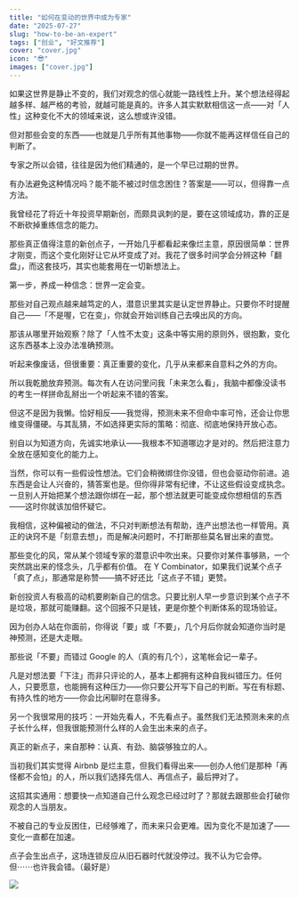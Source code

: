 ```yaml
---
title: "如何在变动的世界中成为专家"
date: "2025-07-27"
slug: "how-to-be-an-expert"
tags: ["创业", "好文推荐"]
cover: "cover.jpg"
icon: "😎"
images: ["cover.jpg"]
---
```

如果这世界是静止不变的，我们对观念的信心就能一路线性上升。某个想法经得起越多样、越严格的考验，就越可能是真的。许多人其实默默相信这一点——对「人性」这种变化不大的领域来说，这么想或许没错。



但对那些会变的东西——也就是几乎所有其他事物——你就不能再这样信任自己的判断了。



专家之所以会错，往往是因为他们精通的，是一个早已过期的世界。



有办法避免这种情况吗？能不能不被过时信念困住？答案是——可以，但得靠一点方法。



我曾经花了将近十年投资早期新创，而颇具讽刺的是，要在这领域成功，靠的正是不断砍掉重练信念的能力。



那些真正值得注意的新创点子，一开始几乎都看起来像烂主意，原因很简单：世界才刚变，而这个变化刚好让它从坏变成了对。我花了很多时间学会分辨这种「翻盘」，而这套技巧，其实也能套用在一切新想法上。



第一步，养成一种信念：世界一定会变。



那些对自己观点越来越笃定的人，潜意识里其实是认定世界静止。只要你不时提醒自己——「不是喔，它在变」，你就会开始训练自己去嗅出风的方向。



那该从哪里开始观察？除了「人性不太变」这条中等实用的原则外，很抱歉，变化这东西基本上没办法准确预测。



听起来像废话，但很重要：真正重要的变化，几乎从来都来自意料之外的方向。



所以我乾脆放弃预测。每次有人在访问里问我「未来怎么看」，我脑中都像没读书的考生一样拼命乱掰出一个听起来不错的答案。



但这不是因为我懒。恰好相反——我觉得，预测未来不但命中率可怜，还会让你思维变得僵硬。与其乱猜，不如选择更实际的策略：彻底、彻底地保持开放心态。



别自以为知道方向，先诚实地承认——我根本不知道哪边才是对的。然后把注意力全放在感知变化的能力上。



当然，你可以有一些假设性想法。它们会稍微绑住你没错，但也会驱动你前进。追东西是会让人兴奋的，猜答案也是。但你得非常有纪律，不让这些假设变成执念。
一旦别人开始把某个想法跟你绑在一起，那个想法就更可能变成你想相信的东西——这时你就该加倍怀疑它。



我相信，这种偏被动的做法，不只对判断想法有帮助，连产出想法也一样管用。真正的诀窍不是「刻意去想」，而是解决问题时，不打断那些莫名冒出来的直觉。



那些变化的风，常从某个领域专家的潜意识中吹出来。只要你对某件事够熟，一个突然跳出来的怪念头，几乎都有价值。
在 Y Combinator，如果我们说某个点子「疯了点」，那通常是称赞——搞不好还比「这点子不错」更赞。



新创投资人有极高的动机要刷新自己的信念。只要比别人早一步意识到某个点子不是垃圾，那就可能赚翻。这个回报不只是钱，更是你整个判断体系的现场验证。



因为创办人站在你面前，你得说「要」或「不要」，几个月后你就会知道你当时是神预测，还是大走眼。



那些说「不要」而错过 Google 的人（真的有几个），这笔帐会记一辈子。



凡是对想法要「下注」而非只评论的人，基本上都拥有这种自我纠错压力。任何人，只要愿意，也能拥有这种压力——你只要公开写下自己的判断。写在有标题、有持久性的地方——你会比闲聊时在意得多。



另一个我很常用的技巧：一开始先看人，不先看点子。虽然我们无法预测未来的点子长什么样，但我很能预测什么样的人会生出未来的点子。



真正的新点子，来自那种：认真、有劲、脑袋够独立的人。



当初我们其实觉得 Airbnb 是烂主意，但我们看得出来——创办人他们是那种「再怪都不会怕」的人，所以我们选择先信人、再信点子，最后押对了。



这招其实通用：想要快一点知道自己什么观念已经过时了？那就去跟那些会打破你观念的人当朋友。



不被自己的专业反困住，已经够难了，而未来只会更难。因为变化不是加速了——变化一直都在加速。



点子会生出点子，这场连锁反应从旧石器时代就没停过。我不认为它会停。
但⋯⋯也许我会错。（最好是）




![](https://prod-files-secure.s3.us-west-2.amazonaws.com/112d0858-5090-4d34-a606-b75eb8d65fd2/46476355-9cf3-4e99-9b7a-3531bc426380/1000202064.png?X-Amz-Algorithm=AWS4-HMAC-SHA256&X-Amz-Content-Sha256=UNSIGNED-PAYLOAD&X-Amz-Credential=ASIAZI2LB466UTEXUAVI%2F20251001%2Fus-west-2%2Fs3%2Faws4_request&X-Amz-Date=20251001T103609Z&X-Amz-Expires=3600&X-Amz-Security-Token=IQoJb3JpZ2luX2VjEHoaCXVzLXdlc3QtMiJIMEYCIQD4VSzTYXIeiG%2B7VOJ8fG1zLaFd0GzVRqoq0EzSP801gQIhAOOScF2yCxmKEfuRh3l%2BAntLHklRxXx1PT4ZXlaxL%2B9CKv8DCBMQABoMNjM3NDIzMTgzODA1IgwPpd7JZR5WGR8C%2BnUq3APA3gV4szql0NqO0R4mdIqarjKg1e9U%2FUwW9%2FSRZw%2FYl7cIODFGY7QVUpIbOYJaUeKCjvVt%2Fbeqcz1odLPXZL%2FC%2Fmn6DRGzA3aveBjM2F%2Fd6Rra%2Bm9NSAGHqt%2FE416zuu35l8sKWuZYuzvAcqd1Hj2IoaHjoxVjJxv9L7OKPc8QDrKhe0o5kbkYEriY9JpmP4ridAZydEOjK2WBOcPPKZ5NqWynLmnvxzqAh0BUaMUcXpSkezTaG%2B0FlCSPG6eJ%2F5nnH8impf1WuljzR7WHwygzyLMFuviJ5H1k2ekLDLCwCFtyaJ33bR4a1jZPsDCkT5mRK64mJfZ6lGCf7C2CqOngApLIfTIV%2FGbmr0wzmlF5bYk4%2FrIJlcOfqCAJ6G1I1Le4UQPp1KYIg8D3Myms%2Br1%2Fdqn0ZRfE3QUpKuygMhNdZpQi%2BA2L27lVAsWcTF3sgZ%2BEUTV7qyPFhkSec1c%2Bgah6Giygz7%2BnZw%2Fs4ER5AlES%2BhwWNjbqxZqjjowdq%2FSTBLzOUctT58047Ap8V0Ynrgrfjd58hSpnzQvo%2BoYKKjnJQRnAwWNRNth7eXvZoHfl7xpjP21ZHvdRyQDaewZR81PUd%2BZIv8tzIPArcewMaz3h%2FoA3xX4J1UrCedpnmjC27vPGBjqkAZVR3VA%2BxULy5wWKqVhp9B4VDYmEV2FibxBxKcnYOMKGyA5vIMhAkpmcWIfdwj%2BYvv4bea2n2d6eublPUUF3qZnxTBzaKxyuR4T1RSeHbrqeRNXvgUeTtC1nkvWy8hUIoTIzLZgpkD9m5gmHcXXJPdRsHV7fOWwQEMqh%2FFVyseXM70Lvb6zFPhWejVxRp0Y3C9xugiEzwjFP5w7V5oP5BGHK0%2FVu&X-Amz-Signature=3ec90944126e43f31a8a7aa59ee25a7f6a977dd07c408c5b0817a9504572274a&X-Amz-SignedHeaders=host&x-amz-checksum-mode=ENABLED&x-id=GetObject)

